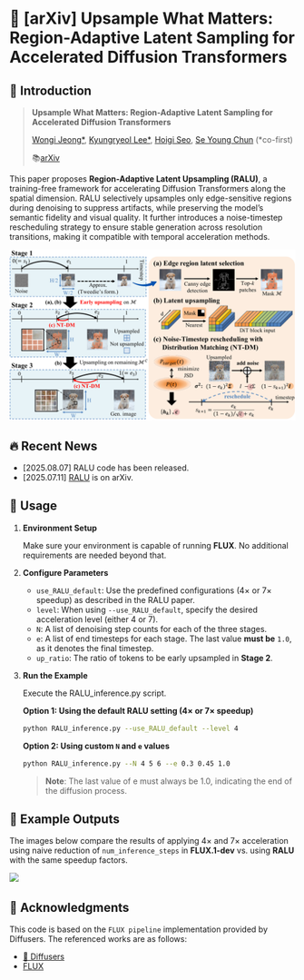 # 🌟 [arXiv] Upsample What Matters: Region-Adaptive Latent Sampling for Accelerated Diffusion Transformers

## 📑 Introduction

> **Upsample What Matters: Region-Adaptive Latent Sampling for Accelerated Diffusion Transformers**
>
> [Wongi Jeong*](https://ignoww.github.io), [Kyungryeol Lee*](https://krlee1.github.io/), [Hoigi Seo](https://seohoiki3215.github.io/), [Se Young Chun](https://icl.snu.ac.kr/) (*co-first)
>
> 📚[arXiv](https://arxiv.org/abs/2507.08422)

This paper proposes **Region-Adaptive Latent Upsampling (RALU)**, a training-free framework for accelerating Diffusion Transformers along the spatial dimension. RALU selectively upsamples only edge-sensitive regions during denoising to suppress artifacts, while preserving the model’s semantic fidelity and visual quality. It further introduces a noise-timestep rescheduling strategy to ensure stable generation across resolution transitions, making it compatible with temporal acceleration methods.

<img src="figs/overall_framework.png" width="1000">

## 🔥 Recent News

   - [2025.08.07] RALU code has been released.
   - [2025.07.11] [RALU](https://arxiv.org/abs/2507.08422) is on arXiv.

## 🚀 Usage

1. **Environment Setup**

   Make sure your environment is capable of running **FLUX**. No additional requirements are needed beyond that.
  
2. **Configure Parameters**

   - `use_RALU_default`: Use the predefined configurations (4× or 7× speedup) as described in the RALU paper.
   - `level`: When using `--use_RALU_default`, specify the desired acceleration level (either 4 or 7).
   - `N`: A list of denoising step counts for each of the three stages.
   - `e`: A list of end timesteps for each stage. The last value **must be** `1.0`, as it denotes the final timestep.
   - `up_ratio`:  The ratio of tokens to be early upsampled in **Stage 2**.

4. **Run the Example**

   Execute the RALU_inference.py script.
   
   **Option 1: Using the default RALU setting (4× or 7× speedup)**
   ```bash
   python RALU_inference.py --use_RALU_default --level 4
   ```
   
   **Option 2: Using custom `N` and `e` values**
   ```bash
   python RALU_inference.py --N 4 5 6 --e 0.3 0.45 1.0
   ```
   > **Note**: The last value of e must always be 1.0, indicating the end of the diffusion process.


## 📸 Example Outputs

The images below compare the results of applying 4× and 7× acceleration using naive reduction of `num_inference_steps` in **FLUX.1-dev** vs. using **RALU** with the same speedup factors.

<img src="figs\puppy_kitten.png" width="700">

## 🙏 Acknowledgments

This code is based on the `FLUX pipeline` implementation provided by Diffusers. The referenced works are as follows:

- [🤗 Diffusers](https://github.com/huggingface/diffusers)
- [FLUX](https://github.com/black-forest-labs/flux.git)